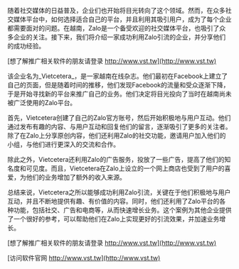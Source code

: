 随着社交媒体的日益普及，企业们也开始将目光转向了这个领域。然而，在众多社交媒体平台中，如何选择适合自己的平台，并且利用其吸引用户，成为了每个企业都需要面对的问题。在越南，Zalo是一个备受欢迎的社交媒体平台，也吸引了众多企业的关注。接下来，我们将介绍一家成功利用Zalo引流的企业，并分享他们的成功经验。

[想了解推广相关软件的朋友请登录 http://www.vst.tw](http://www.vst.tw)

该企业名为_Vietcetera_，是一家越南在线杂志。他们最初在Facebook上建立了自己的页面，但是随着时间的推移，他们发现Facebook的流量和受众逐渐下降，于是开始寻找新的平台来推广自己的业务。他们决定将目光投向了当时在越南尚未被广泛使用的Zalo平台。

首先，Vietcetera创建了自己的Zalo官方账号，然后开始积极地与用户互动。他们通过发布有趣的内容、与用户互动和回复他们的留言，逐渐吸引了更多的关注者。除了在Zalo上分享原创内容，他们还利用Zalo的社交功能，邀请用户加入他们的小组，与他们进行更深入的交流和合作。

除此之外，Vietcetera还利用Zalo的广告服务，投放了一些广告，提高了他们的知名度和可见度。而且，Vietcetera在Zalo上设立的一个网上商店也受到了用户的喜爱，为他们的业务增加了额外的收入来源。

总结来说，Vietcetera之所以能够成功利用Zalo引流，关键在于他们积极地与用户互动，并且不断地提供有趣、有价值的内容。同时，他们还利用了Zalo平台的各种功能，包括社交、广告和电商等，从而快速增长业务。这个案例为其他企业提供了一个很好的参考，可以帮助他们在Zalo上实现更好的引流效果，并加速业务增长。

[想了解推广相关软件的朋友请登录 http://www.vst.tw](http://www.vst.tw)


[访问软件官网 http://www.vst.tw](http://www.vst.tw)
